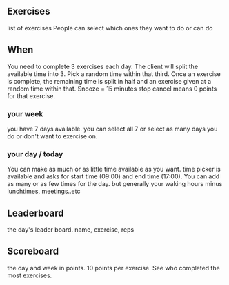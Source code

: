 ## Exercises

list of exercises
People can select which ones they want to do or can do

## When

You need to complete 3 exercises each day.
The client will split the available time into 3. Pick a random time within that third. Once an exercise is complete, the remaining time is split in half and an exercise given at a random time within that.
Snooze = 15 minutes
stop cancel means 0 points for that exercise.

### your week

you have 7 days available. you can select all 7 or select as many days you do or don't want to exercise on.

### your day / today

You can make as much or as little time available as you want.
time picker is available and asks for start time (09:00) and end time (17:00).
You can add as many or as few times for the day. but generally your waking hours minus lunchtimes, meetings..etc

## Leaderboard

the day's leader board.
name, exercise, reps

## Scoreboard

the day and week in points. 10 points per exercise. See who completed the most exercises.

